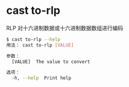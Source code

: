 # cast to-rlp

RLP 对十六进制数据或十六进制数据数组进行编码

```bash
$ cast to-rlp --help
用法： cast to-rlp [VALUE]

参数：
  [VALUE]  The value to convert

选项：
  -h, --help  Print help
```